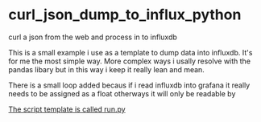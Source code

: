 # curl_json_dump_to_influx_python
curl a json from the web and process in to influxdb

This is a small example i use as a template to dump data into influxdb. It's for me the most simple way.
More complex ways i usally resolve with the pandas libary but in this way i keep it really lean and mean.

There is a small loop added becaus if i read influxdb into grafana it really needs to be assigned as a float otherways it will only be readable by 


[The script template is called run.py](https://github.com/Benjamin-Italiaander/curl_json_dump_to_influx_python/blob/main/run.py)
